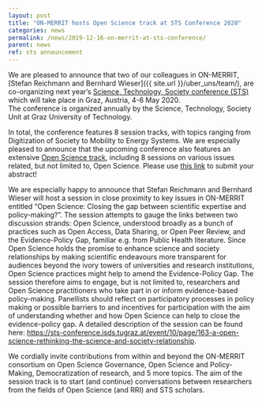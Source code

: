 ```yaml
---
layout: post
title: "ON-MERRIT hosts Open Science track at STS Conference 2020"
categories: news
permalink: /news/2019-12-16-on-merrit-at-sts-conference/
parent: news
ref: sts announcement
---
```

We are pleased to announce that two of our colleagues in ON-MERRIT, [Stefan Reichmann and Bernhard Wieser]({{ site.url }}/uber_uns/team/), are co-organizing next year’s [Science, Technology, Society conference (STS)](https://www.tugraz.at/arbeitsgruppen/sts/sts-conference-graz/) which will take place in Graz, Austria, 4-6 May 2020.    
The conference is organized annually by the Science, Technology, Society Unit at Graz University of Technology.   

In total, the conference features 8 session tracks, with topics ranging from Digitization of Society to Mobility to Energy Systems. We are especially pleased to announce that the upcoming conference also features an extensive [Open Science track](https://sts-conference.isds.tugraz.at/event/10/page/157-overview-session-tracks), including 8 sessions on various issues related, but not limited to, Open Science. Please use [this link](https://sts-conference.isds.tugraz.at/event/10/page/157-overview-session-tracks) to submit your abstract!   

We are especially happy to announce that Stefan Reichmann and Bernhard Wieser will host a session in close proximity to key issues in ON-MERRIT entitled “Open Science: Closing the gap between scientific expertise and policy-making?”. The session attempts to gauge the links between two discussion strands: Open Science, understood broadly as a bunch of practices such as Open Access, Data Sharing, or Open Peer Review, and the Evidence-Policy Gap, familiar e.g. from Public Health literature. Since Open Science holds the promise to enhance science and society relationships by making scientific endeavours more transparent for audiences beyond the ivory towers of universities and research institutions, Open Science practices might help to amend the Evidence-Policy Gap. The session therefore aims to engage, but is not limited to, researchers and Open Science practitioners who take part in or inform evidence-based policy-making. Panellists should reflect on participatory processes in policy making or possible barriers to and incentives for participation with the aim of understanding whether and how Open Science can help to close the evidence-policy gap. A detailed description of the session can be found here: https://sts-conference.isds.tugraz.at/event/10/page/163-a-open-science-rethinking-the-science-and-society-relationship.      

We cordially invite contributions from within and beyond the ON-MERRIT consortium on Open Science Governance, Open Science and Policy-Making, Democratization of research, and 5 more topics. The aim of the session track is to start (and continue) conversations between researchers from the fields of Open Science (and RRI) and STS scholars.   

